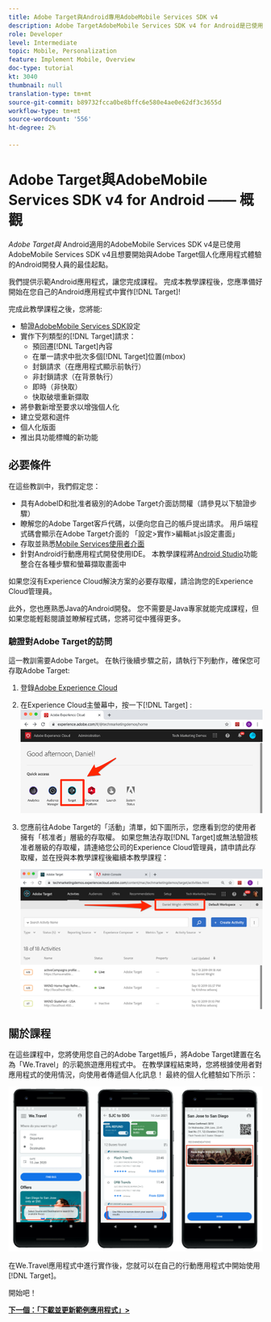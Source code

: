 ```yaml
---
title: Adobe Target與Android專用AdobeMobile Services SDK v4
description: Adobe TargetAdobeMobile Services SDK v4 for Android是已使用AdobeMobile Services SDK v4且想要開始與Adobe Target合作個人化應用程式體驗的Android開發人員的最佳起點。
role: Developer
level: Intermediate
topic: Mobile, Personalization
feature: Implement Mobile, Overview
doc-type: tutorial
kt: 3040
thumbnail: null
translation-type: tm+mt
source-git-commit: b89732fcca0be8bffc6e580e4ae0e62df3c3655d
workflow-type: tm+mt
source-wordcount: '556'
ht-degree: 2%

---
```



# Adobe Target與AdobeMobile Services SDK v4 for Android —— 概觀

_Adobe Target與_ Android適用的AdobeMobile Services SDK v4是已使用AdobeMobile Services SDK v4且想要開始與Adobe Target個人化應用程式體驗的Android開發人員的最佳起點。

我們提供示範Android應用程式，讓您完成課程。 完成本教學課程後，您應準備好開始在您自己的Android應用程式中實作[!DNL Target]!

完成此教學課程之後，您將能:

* 驗證[AdobeMobile Services SDK](https://docs.adobe.com/content/help/en/mobile-services/android/getting-started-android/requirements.html)設定
* 實作下列類型的[!DNL Target]請求：
   * 預回遷[!DNL Target]內容
   * 在單一請求中批次多個[!DNL Target]位置(mbox)
   * 封鎖請求（在應用程式顯示前執行）
   * 非封鎖請求（在背景執行）
   * 即時（非快取）
   * 快取破壞重新擷取
* 將參數新增至要求以增強個人化
* 建立受眾和選件
* 個人化版面
* 推出具功能標幟的新功能

## 必要條件

在這些教訓中，我們假定您：

* 具有AdobeID和批准者級別的Adobe Target介面訪問權（請參見以下驗證步驟）
* 瞭解您的Adobe Target客戶代碼，以便向您自己的帳戶提出請求。 用戶端程式碼會顯示在Adobe Target介面的   「設定>實作>編輯at.js設定畫面」
* 存取並熟悉[Mobile Services使用者介面](https://mobilemarketing.adobe.com)
* 針對Android行動應用程式開發使用IDE。 本教學課程將[Android Studio](https://developer.android.com/studio/install)功能整合在各種步驟和螢幕擷取畫面中

如果您沒有Experience Cloud解決方案的必要存取權，請洽詢您的Experience Cloud管理員。

此外，您也應熟悉Java的Android開發。 您不需要是Java專家就能完成課程，但如果您能輕鬆閱讀並瞭解程式碼，您將可從中獲得更多。

### 驗證對Adobe Target的訪問

這一教訓需要Adobe Target。 在執行後續步驟之前，請執行下列動作，確保您可存取Adobe Target:

1. 登錄[Adobe Experience Cloud](https://experience.adobe.com/)
1. 在Experience Cloud主螢幕中，按一下[!DNL Target] :
   ![Experience Cloud首頁畫面](assets/aec_homeScreen_clickTarget.png)
1. 您應前往Adobe Target的「活動」清單，如下圖所示，您應看到您的使用者擁有「核准者」層級的存取權。 如果您無法存取[!DNL Target]或無法驗證核准者層級的存取權，請連絡您公司的Experience Cloud管理員，請申請此存取權，並在授與本教學課程後繼續本教學課程：

   ![AdobeUI](assets/targetUI_approver.png)

## 關於課程

在這些課程中，您將使用您自己的Adobe Target帳戶，將Adobe Target建置在名為「We.Travel」的示範旅遊應用程式中。 在教學課程結束時，您將根據使用者對應用程式的使用情況，向使用者傳遞個人化訊息！ 最終的個人化體驗如下所示：

![We.Travel應用程式最終版](assets/overview_final_result.jpg)

在We.Travel應用程式中進行實作後，您就可以在自己的行動應用程式中開始使用[!DNL Target]。

開始吧！

**[下一個：「下載並更新範例應用程式」>](download-and-update-the-sample-app.md)**

